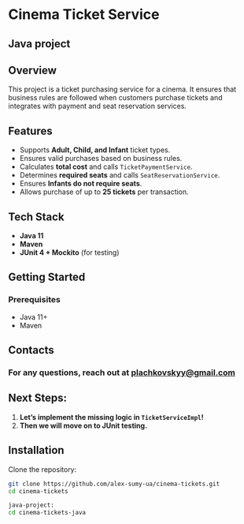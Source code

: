 # Cinema Ticket Service
## Java project

## Overview
This project is a ticket purchasing service for a cinema. It ensures that business rules are followed when customers purchase tickets and integrates with payment and seat reservation services.

## Features
- Supports **Adult, Child, and Infant** ticket types.
- Ensures valid purchases based on business rules.
- Calculates **total cost** and calls `TicketPaymentService`.
- Determines **required seats** and calls `SeatReservationService`.
- Ensures **Infants do not require seats**.
- Allows purchase of up to **25 tickets** per transaction.

## Tech Stack
- **Java 11**
- **Maven**
- **JUnit 4 + Mockito** (for testing)

## Getting Started

### Prerequisites
- Java 11+
- Maven

## Contacts

### For any questions, reach out at plachkovskyy@gmail.com

## Next Steps:
1. **Let’s implement the missing logic in `TicketServiceImpl`!**
2. **Then we will move on to JUnit testing.**

## Installation
Clone the repository:
```sh
git clone https://github.com/alex-sumy-ua/cinema-tickets.git
cd cinema-tickets

java-project:
cd cinema-tickets-java
